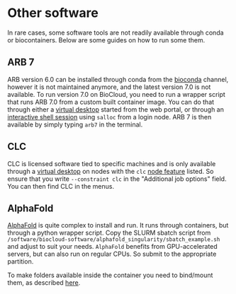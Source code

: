 # Other software
In rare cases, some software tools are not readily available through conda or biocontainers. Below are some guides on how to run some them.

## ARB 7
ARB version 6.0 can be installed through conda from the [bioconda](https://anaconda.org/bioconda/arb-bio) channel, however it is not maintained anymore, and the latest version 7.0 is not available. To run version 7.0 on BioCloud, you need to run a wrapper script that runs ARB 7.0 from a custom built container image. You can do that through either a [virtual desktop](../guides/webportal/apps/virtualdesktop.md) started from the web portal, or through an [interactive shell session](../slurm/jobsubmission.md#graphical-gui-apps) using `salloc` from a login node. ARB 7 is then available by simply typing `arb7` in the terminal.

## CLC
CLC is licensed software tied to specific machines and is only available through a [virtual desktop](../guides/webportal/apps/virtualdesktop.md) on nodes with the `clc` [node feature](../slurm/partitions.md#the-interactive-partition) listed. So ensure that you write `--constraint clc` in the "Additional job options" field. You can then find CLC in the menus.

## AlphaFold
[AlphaFold](https://github.com/google-deepmind/alphafold) is quite complex to install and run. It runs through containers, but through a python wrapper script. Copy the SLURM sbatch script from `/software/biocloud-software/alphafold_singularity/sbatch_example.sh` and adjust to suit your needs. `AlphaFold` benefits from GPU-accelerated servers, but can also run on regular CPUs. So submit to the appropriate partition.

To make folders available inside the container you need to bind/mount them, as described [here](containers.md#binding-mounting-folders-from-the-host-to-the-container).
